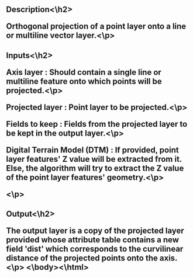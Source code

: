 <html><body>
        <h2>Description<\h2>
        <p>Orthogonal projection of a point layer onto a line or multiline vector layer.<\p>
        <h2>Inputs<\h2>
        <p>Axis layer : Should contain a single line or multiline feature onto which points will be projected.<\p>
        <p>Projected layer : Point layer to be projected.<\p>
        <p>Fields to keep : Fields from the projected layer to be kept in the output layer.<\p>
        <p>Digital Terrain Model (DTM) : If provided, point layer features' Z value will be extracted from it. Else, the algorithm will try to extract the Z value of the point layer features' geometry.<\p>
        <p><\p>
        <h2>Output<\h2>
        <p>The output layer is a copy of the projected layer provided whose attribute table contains a new field 'dist' which corresponds to the curvilinear distance of the projected points onto the axis.<\p>
<\body><\html>